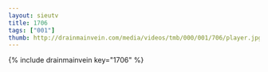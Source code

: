 ```yaml
--- 
layout: sieutv
title: 1706
tags: ["001"]
thumb: http://drainmainvein.com/media/videos/tmb/000/001/706/player.jpg
---
```

{% include drainmainvein key="1706" %} 
